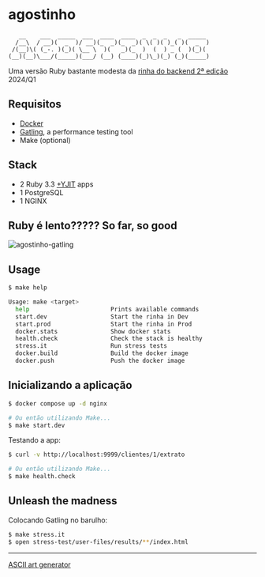 # agostinho

```
   __    ___  _____  ___  ____  ____  _  _  _   _  _____ 
  /__\  / __)(  _  )/ __)(_  _)(_  _)( \( )( )_( )(  _  )
 /(__)\( (_-. )(_)( \__ \  )(   _)(_  )  (  ) _ (  )(_)( 
(__)(__)\___/(_____)(___/ (__) (____)(_)\_)(_) (_)(_____)
```

Uma versão Ruby bastante modesta da [rinha do backend 2ª edição](https://github.com/zanfranceschi/rinha-de-backend-2024-q1) 2024/Q1

## Requisitos

* [Docker](https://docs.docker.com/get-docker/)
* [Gatling](https://gatling.io/open-source/), a performance testing tool
* Make (optional)

## Stack

* 2 Ruby 3.3 [+YJIT](https://shopify.engineering/ruby-yjit-is-production-ready) apps
* 1 PostgreSQL
* 1 NGINX

## Ruby é lento????? So far, so good
![agostinho-gatling](https://github.com/leandronsp/agostinho/assets/385640/4aaa690f-0cfc-46b3-bb91-067b0a9f8018)

## Usage

```bash
$ make help

Usage: make <target>
  help                       Prints available commands
  start.dev                  Start the rinha in Dev
  start.prod                 Start the rinha in Prod
  docker.stats               Show docker stats
  health.check               Check the stack is healthy
  stress.it                  Run stress tests
  docker.build               Build the docker image
  docker.push                Push the docker image
```

## Inicializando a aplicação

```bash
$ docker compose up -d nginx

# Ou então utilizando Make...
$ make start.dev
```

Testando a app:

```bash
$ curl -v http://localhost:9999/clientes/1/extrato

# Ou então utilizando Make...
$ make health.check
```

## Unleash the madness

Colocando Gatling no barulho:

```bash
$ make stress.it 
$ open stress-test/user-files/results/**/index.html
```

----

[ASCII art generator](http://www.network-science.de/ascii/)
